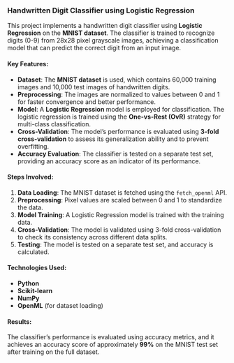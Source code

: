 ### **Handwritten Digit Classifier using Logistic Regression**

This project implements a handwritten digit classifier using **Logistic Regression** on the **MNIST dataset**. The classifier is trained to recognize digits (0-9) from 28x28 pixel grayscale images, achieving a classification model that can predict the correct digit from an input image.

#### **Key Features**:
- **Dataset**: The **MNIST dataset** is used, which contains 60,000 training images and 10,000 test images of handwritten digits.
- **Preprocessing**: The images are normalized to values between 0 and 1 for faster convergence and better performance.
- **Model**: A **Logistic Regression** model is employed for classification. The logistic regression is trained using the **One-vs-Rest (OvR)** strategy for multi-class classification.
- **Cross-Validation**: The model’s performance is evaluated using **3-fold cross-validation** to assess its generalization ability and to prevent overfitting.
- **Accuracy Evaluation**: The classifier is tested on a separate test set, providing an accuracy score as an indicator of its performance.

#### **Steps Involved**:
1. **Data Loading**: The MNIST dataset is fetched using the `fetch_openml` API.
2. **Preprocessing**: Pixel values are scaled between 0 and 1 to standardize the data.
3. **Model Training**: A Logistic Regression model is trained with the training data.
4. **Cross-Validation**: The model is validated using 3-fold cross-validation to check its consistency across different data splits.
5. **Testing**: The model is tested on a separate test set, and accuracy is calculated.

#### **Technologies Used**:
- **Python**
- **Scikit-learn**
- **NumPy**
- **OpenML** (for dataset loading)

#### **Results**:
The classifier’s performance is evaluated using accuracy metrics, and it achieves an accuracy score of approximately **99%** on the MNIST test set after training on the full dataset.
